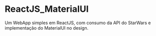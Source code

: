 # ReactJS_MaterialUI
Um WebApp simples em ReactJS, com consumo da API do StarWars e implementação do MaterialUI no design.
